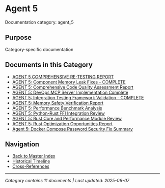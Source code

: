 # Agent 5

Documentation category: agent_5

## Purpose

Category-specific documentation

## Documents in this Category

- [AGENT 5 COMPREHENSIVE RE-TESTING REPORT](AGENT_5_COMPREHENSIVE_RE_TESTING_REPORT.md)
- [AGENT 5: Component Memory Leak Fixes - COMPLETE](AGENT_5_MEMORY_LEAK_FIXES_COMPLETE.md)
- [AGENT 5: Comprehensive Code Quality Assessment Report](AGENT_5_CODE_QUALITY_ASSESSMENT_REPORT.md)
- [AGENT 5: DevOps MCP Server Implementation Complete](AGENT_5_DEVOPS_MCP_SERVER_COMPLETE.md)
- [AGENT 5: Integration Testing Framework Validation - COMPLETE](AGENT_5_INTEGRATION_TESTING_COMPLETE.md)
- [AGENT 5: Memory Safety Verification Report](AGENT_5_MEMORY_SAFETY_VERIFICATION.md)
- [AGENT 5: Performance Benchmark Analysis](AGENT_5_PERFORMANCE_BENCHMARK_ANALYSIS.md)
- [AGENT 5: Python-Rust FFI Integration Review](AGENT_5_FFI_INTEGRATION_REVIEW.md)
- [AGENT 5: Rust Core and Performance Module Review](AGENT_5_RUST_ARCHITECTURE_ASSESSMENT.md)
- [AGENT 5: Rust Optimization Opportunities Report](AGENT_5_OPTIMIZATION_OPPORTUNITIES.md)
- [Agent 5: Docker Compose Password Security Fix Summary](AGENT_5_PASSWORD_SECURITY_FIX_SUMMARY.md)

## Navigation

- [Back to Master Index](../00_MASTER_DOCUMENTATION_INDEX.md)
- [Historical Timeline](../HISTORICAL_TIMELINE_INDEX.md)
- [Cross-References](../CROSS_REFERENCE_INDEX.md)

---

*Category contains 11 documents | Last updated: 2025-06-07*
